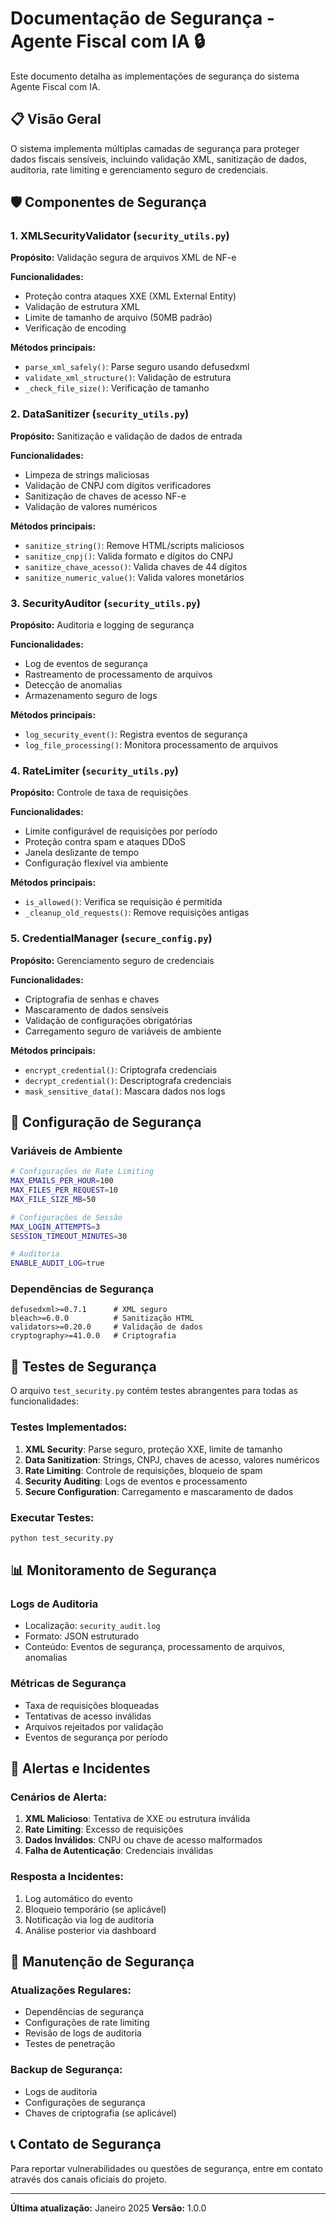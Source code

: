 # Documentação de Segurança - Agente Fiscal com IA 🔒

Este documento detalha as implementações de segurança do sistema Agente Fiscal com IA.

## 📋 Visão Geral

O sistema implementa múltiplas camadas de segurança para proteger dados fiscais sensíveis, incluindo validação XML, sanitização de dados, auditoria, rate limiting e gerenciamento seguro de credenciais.

## 🛡️ Componentes de Segurança

### 1. XMLSecurityValidator (`security_utils.py`)

**Propósito:** Validação segura de arquivos XML de NF-e

**Funcionalidades:**
- Proteção contra ataques XXE (XML External Entity)
- Validação de estrutura XML
- Limite de tamanho de arquivo (50MB padrão)
- Verificação de encoding

**Métodos principais:**
- `parse_xml_safely()`: Parse seguro usando defusedxml
- `validate_xml_structure()`: Validação de estrutura
- `_check_file_size()`: Verificação de tamanho

### 2. DataSanitizer (`security_utils.py`)

**Propósito:** Sanitização e validação de dados de entrada

**Funcionalidades:**
- Limpeza de strings maliciosas
- Validação de CNPJ com dígitos verificadores
- Sanitização de chaves de acesso NF-e
- Validação de valores numéricos

**Métodos principais:**
- `sanitize_string()`: Remove HTML/scripts maliciosos
- `sanitize_cnpj()`: Valida formato e dígitos do CNPJ
- `sanitize_chave_acesso()`: Valida chaves de 44 dígitos
- `sanitize_numeric_value()`: Valida valores monetários

### 3. SecurityAuditor (`security_utils.py`)

**Propósito:** Auditoria e logging de segurança

**Funcionalidades:**
- Log de eventos de segurança
- Rastreamento de processamento de arquivos
- Detecção de anomalias
- Armazenamento seguro de logs

**Métodos principais:**
- `log_security_event()`: Registra eventos de segurança
- `log_file_processing()`: Monitora processamento de arquivos

### 4. RateLimiter (`security_utils.py`)

**Propósito:** Controle de taxa de requisições

**Funcionalidades:**
- Limite configurável de requisições por período
- Proteção contra spam e ataques DDoS
- Janela deslizante de tempo
- Configuração flexível via ambiente

**Métodos principais:**
- `is_allowed()`: Verifica se requisição é permitida
- `_cleanup_old_requests()`: Remove requisições antigas

### 5. CredentialManager (`secure_config.py`)

**Propósito:** Gerenciamento seguro de credenciais

**Funcionalidades:**
- Criptografia de senhas e chaves
- Mascaramento de dados sensíveis
- Validação de configurações obrigatórias
- Carregamento seguro de variáveis de ambiente

**Métodos principais:**
- `encrypt_credential()`: Criptografa credenciais
- `decrypt_credential()`: Descriptografa credenciais
- `mask_sensitive_data()`: Mascara dados nos logs

## 🔧 Configuração de Segurança

### Variáveis de Ambiente

```bash
# Configurações de Rate Limiting
MAX_EMAILS_PER_HOUR=100
MAX_FILES_PER_REQUEST=10
MAX_FILE_SIZE_MB=50

# Configurações de Sessão
MAX_LOGIN_ATTEMPTS=3
SESSION_TIMEOUT_MINUTES=30

# Auditoria
ENABLE_AUDIT_LOG=true
```

### Dependências de Segurança

```
defusedxml>=0.7.1      # XML seguro
bleach>=6.0.0          # Sanitização HTML
validators>=0.20.0     # Validação de dados
cryptography>=41.0.0   # Criptografia
```

## 🧪 Testes de Segurança

O arquivo `test_security.py` contém testes abrangentes para todas as funcionalidades:

### Testes Implementados:
1. **XML Security**: Parse seguro, proteção XXE, limite de tamanho
2. **Data Sanitization**: Strings, CNPJ, chaves de acesso, valores numéricos
3. **Rate Limiting**: Controle de requisições, bloqueio de spam
4. **Security Auditing**: Logs de eventos e processamento
5. **Secure Configuration**: Carregamento e mascaramento de dados

### Executar Testes:
```bash
python test_security.py
```

## 📊 Monitoramento de Segurança

### Logs de Auditoria
- Localização: `security_audit.log`
- Formato: JSON estruturado
- Conteúdo: Eventos de segurança, processamento de arquivos, anomalias

### Métricas de Segurança
- Taxa de requisições bloqueadas
- Tentativas de acesso inválidas
- Arquivos rejeitados por validação
- Eventos de segurança por período

## 🚨 Alertas e Incidentes

### Cenários de Alerta:
1. **XML Malicioso**: Tentativa de XXE ou estrutura inválida
2. **Rate Limiting**: Excesso de requisições
3. **Dados Inválidos**: CNPJ ou chave de acesso malformados
4. **Falha de Autenticação**: Credenciais inválidas

### Resposta a Incidentes:
1. Log automático do evento
2. Bloqueio temporário (se aplicável)
3. Notificação via log de auditoria
4. Análise posterior via dashboard

## 🔄 Manutenção de Segurança

### Atualizações Regulares:
- Dependências de segurança
- Configurações de rate limiting
- Revisão de logs de auditoria
- Testes de penetração

### Backup de Segurança:
- Logs de auditoria
- Configurações de segurança
- Chaves de criptografia (se aplicável)

## 📞 Contato de Segurança

Para reportar vulnerabilidades ou questões de segurança, entre em contato através dos canais oficiais do projeto.

---

**Última atualização:** Janeiro 2025
**Versão:** 1.0.0